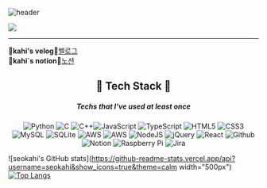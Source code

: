 ![header](https://capsule-render.vercel.app/api?type=wave&color=auto&height=400&section=header&text=🐰seokahi🐰%20)

<a href="https://github.com/seokahi"><img src="https://hits.seeyoufarm.com/api/count/incr/badge.svg?url=https%3A%2F%2Fgithub.com%2Fgjbae1212%2Fhit-counter&count_bg=%23D5A5CB&title_bg=%239C8484&icon=&icon_color=%23E7E7E7&title=hits&edge_flat=false)"/></a>

----
🍉<b>kahi's velog</b>🍉[벨로그](https://velog.io/@skh9797)<br>
🍉<B>kahi`s notion</b>🍉[노션](https://apricot-iodine-c52.notion.site/Seo-kahi-a96c5ec3e80749d4926c2c983404cc64)

<div align="center">
  
## 🔧 Tech Stack 🔧
##### Techs that I've used at least once
![Python](https://img.shields.io/badge/python-3670A0?style=for-the-badge&logo=python&logoColor=ffdd54) ![C](https://img.shields.io/badge/c-%2300599C.svg?style=for-the-badge&logo=c&logoColor=white) ![C++](https://img.shields.io/badge/c++-%2300599C.svg?style=for-the-badge&logo=c%2B%2B&logoColor=white)![JavaScript](https://img.shields.io/badge/javascript-%23323330.svg?style=for-the-badge&logo=javascript&logoColor=%23F7DF1E) ![TypeScript](https://img.shields.io/badge/typescript-%23007ACC.svg?style=for-the-badge&logo=typescript&logoColor=white) ![HTML5](https://img.shields.io/badge/html5-%23E34F26.svg?style=for-the-badge&logo=html5&logoColor=white) ![CSS3](https://img.shields.io/badge/css3-%231572B6.svg?style=for-the-badge&logo=css3&logoColor=white) ![MySQL](https://img.shields.io/badge/mysql-%2300f.svg?style=for-the-badge&logo=mysql&logoColor=white) ![SQLite](https://img.shields.io/badge/sqlite-%2307405e.svg?style=for-the-badge&logo=sqlite&logoColor=white) ![AWS](https://img.shields.io/badge/AWS-%23FF9900.svg?style=for-the-badge&logo=amazon-aws&logoColor=white) ![AWS](https://img.shields.io/badge/AWS-%23FF9900.svg?style=for-the-badge&logo=amazon-aws&logoColor=white) ![NodeJS](https://img.shields.io/badge/node.js-6DA55F?style=for-the-badge&logo=node.js&logoColor=white) ![jQuery](https://img.shields.io/badge/jquery-%230769AD.svg?style=for-the-badge&logo=jquery&logoColor=white) ![React](https://img.shields.io/badge/react-%2320232a.svg?style=for-the-badge&logo=react&logoColor=%2361DAFB) ![Github](https://img.shields.io/badge/Github-30363D?style=for-the-badge&logo=GitHub&logoColor=#EA4AAA) ![Notion](https://img.shields.io/badge/Notion-%23000000.svg?style=for-the-badge&logo=notion&logoColor=white)  ![Raspberry Pi](https://img.shields.io/badge/-RaspberryPi-C51A4A?style=for-the-badge&logo=Raspberry-Pi) ![Jira](https://img.shields.io/badge/jira-%230A0FFF.svg?style=for-the-badge&logo=jira&logoColor=white)
  
</div>

![seokahi's GitHub stats](https://github-readme-stats.vercel.app/api?username=seokahi&show_icons=true&theme=calm width="500px") [![Top Langs](https://github-readme-stats.vercel.app/api/top-langs/?username=anuraghazra)](https://github.com/seokahi/seokahi/edit/main/README.md)





